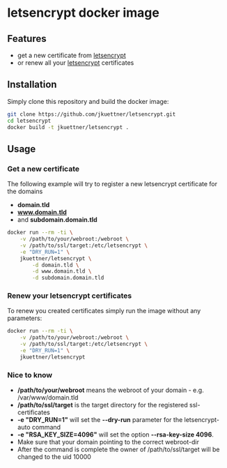 # letsencrypt docker image

## Features
* get a new certificate from [letsencrypt](https://letsencrypt.org/)
* or renew all your [letsencrypt](https://letsencrypt.org/) certificates

## Installation
Simply clone this repository and build the docker image:
```sh
git clone https://github.com/jkuettner/letsencrypt.git
cd letsencrypt
docker build -t jkuettner/letsencrypt .
```

## Usage
### Get a new certificate
The following example will try to register a new letsencrypt certificate for the domains
- **domain.tld**
- **www.domain.tld**
- and **subdomain.domain.tld**

```sh
docker run --rm -ti \
    -v /path/to/your/webroot:/webroot \
    -v /path/to/ssl/target:/etc/letsencrypt \
    -e "DRY_RUN=1" \
    jkuettner/letsencrypt \
        -d domain.tld \
        -d www.domain.tld \
        -d subdomain.domain.tld
```
### Renew your letsencrypt certificates
To renew you created certificates simply run the image without any parameters:
```sh
docker run --rm -ti \
    -v /path/to/your/webroot:/webroot \
    -v /path/to/ssl/target:/etc/letsencrypt \
    -e "DRY_RUN=1" \
    jkuettner/letsencrypt
```

### Nice to know
- **/path/to/your/webroot** means the webroot of your domain - e.g. /var/www/domain.tld
- **/path/to/ssl/target** is the target directory for the registered ssl-certificates
- **-e "DRY_RUN=1"** will set the **--dry-run** parameter for the letsencrypt-auto command
- **-e "RSA_KEY_SIZE=4096"** will set the option **--rsa-key-size 4096**.
- Make sure that your domain pointing to the correct webroot-dir
- After the command is complete the owner of /path/to/ssl/target will be changed to the uid 10000
